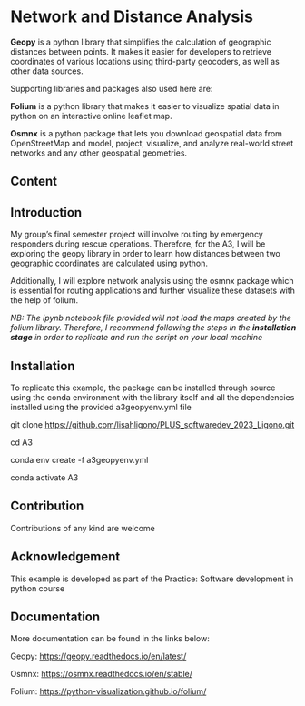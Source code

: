<h1>Network and Distance Analysis</h1>

<b>Geopy</b> is a python library that simplifies the calculation of geographic distances between points. It makes it easier for developers to retrieve coordinates of various locations using third-party geocoders, as well as other data sources.

Supporting libraries and packages also used here are:

<b>Folium</b> is a python library that makes it easier to visualize spatial data in python on an interactive online leaflet map. 

<b>Osmnx</b> is a python package that lets you download geospatial data from OpenStreetMap and model, project, visualize, and analyze real-world street networks and any other geospatial geometries. 

<h2>Content</h2>
<h2>Introduction</h2> 
My group’s final semester project will involve routing by emergency responders during rescue operations. Therefore, for the A3, I will be exploring the geopy library in order to learn how distances between two geographic coordinates are calculated using python.

Additionally, I will explore network analysis using the osmnx package which is essential for routing applications and further visualize these datasets with the help of folium.

<i>NB: The ipynb notebook file provided will not load the maps created by the folium library. Therefore, I recommend following the steps in the <b>installation stage</b> in order to replicate and run the script on your local machine</i>

<h2>Installation</h2> 
To replicate this example, the package can be installed through source using the conda environment with the library itself and all the dependencies installed using the provided a3geopyenv.yml file

git clone https://github.com/lisahligono/PLUS_softwaredev_2023_Ligono.git

cd A3

conda env create -f a3geopyenv.yml

conda activate A3

<h2>Contribution</h2>
Contributions of any kind are welcome 

<h2>Acknowledgement</h2> 
This example is developed as part of the Practice: Software development in python course

<h2>Documentation</h2> 
More documentation can be found in the links below: 

Geopy: https://geopy.readthedocs.io/en/latest/ 

Osmnx: https://osmnx.readthedocs.io/en/stable/

Folium: https://python-visualization.github.io/folium/ 


